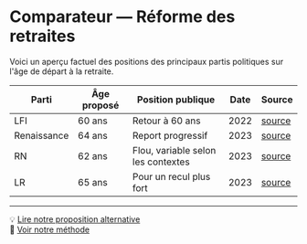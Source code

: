 # Comparateur — Réforme des retraites

Voici un aperçu factuel des positions des principaux partis politiques sur l'âge de départ à la retraite.

| Parti           | Âge proposé | Position publique                    | Date  | Source        |
|-----------------|-------------|--------------------------------------|--------|----------------|
| LFI             | 60 ans      | Retour à 60 ans                      | 2022   | [source](#)    |
| Renaissance     | 64 ans      | Report progressif                    | 2023   | [source](#)    |
| RN              | 62 ans      | Flou, variable selon les contextes   | 2023   | [source](#)    |
| LR              | 65 ans      | Pour un recul plus fort              | 2023   | [source](#)    |

---

💡 [Lire notre proposition alternative](proposition.md)  
🧭 [Voir notre méthode](methode.md)
